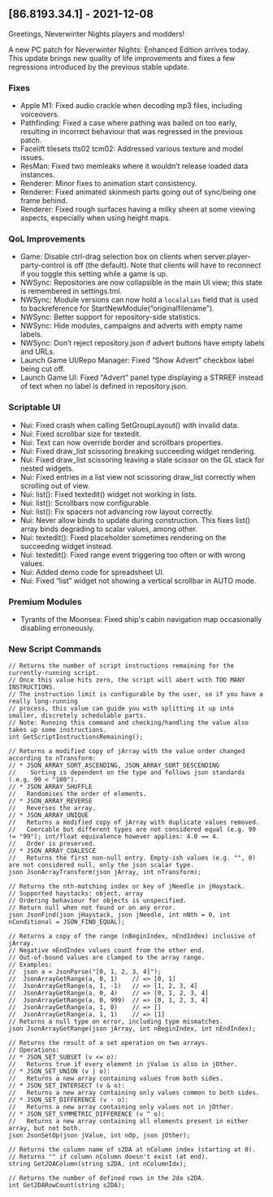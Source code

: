 ## [86.8193.34.1] - 2021-12-08

Greetings, Neverwinter Nights players and modders!

A new PC patch for Neverwinter Nights: Enhanced Edition arrives today. This update brings new quality of life improvements and fixes a few regressions introduced by the previous stable update.

### Fixes

- Apple M1: Fixed audio crackle when decoding mp3 files, including voiceovers.
- Pathfinding: Fixed a case where pathing was bailed on too early, resulting in incorrect behaviour that was regressed in the previous patch.
- Facelift tilesets tts02 tcm02: Addressed various texture and model issues.
- ResMan: Fixed two memleaks where it wouldn’t release loaded data instances.
- Renderer: Minor fixes to animation start consistency.
- Renderer: Fixed animated skinmesh parts going out of sync/being one frame behind.
- Renderer: Fixed rough surfaces having a milky sheen at some viewing aspects, especially when using height maps.

### QoL Improvements

- Game: Disable ctrl-drag selection box on clients when server.player-party-control is off (the default). Note that clients will have to reconnect if you toggle this setting while a game is up.
- NWSync: Repositories are now collapsible in the main UI view; this state is remembered in settings.tml.
- NWSync: Module versions can now hold a `localalias` field that is used to backreference for StartNewModule(“originalfilename”).
- NWSync: Better support for repository-side statistics.
- NWSync: Hide modules, campaigns and adverts with empty name labels.
- NWSync: Don’t reject repository.json if advert buttons have empty labels and URLs.
- Launch Game UI/Repo Manager: Fixed “Show Advert” checkbox label being cut off.
- Launch Game UI: Fixed “Advert” panel type displaying a STRREF instead of text when no label is defined in repository.json.

### Scriptable UI

- Nui: Fixed crash when calling SetGroupLayout() with invalid data.
- Nui: Fixed scrollbar size for textedit.
- Nui: Text can now override border and scrollbars properties.
- Nui: Fixed draw_list scissoring breaking succeeding widget rendering.
- Nui: Fixed draw_list scissoring leaving a stale scissor on the GL stack for nested widgets.
- Nui: Fixed entries in a list view not scissoring draw_list correctly when scrolling out of view.
- Nui: list(): Fixed textedit() widget not working in lists.
- Nui: list(): Scrollbars now configurable.
- Nui: list(): Fix spacers not advancing row layout correctly.
- Nui: Never allow binds to update during construction. This fixes list() array binds degrading to scalar values, among other.
- Nui: textedit(): Fixed placeholder sometimes rendering on the succeeding widget instead.
- Nui: textedit(): Fixed range event triggering too often or with wrong values.
- Nui: Added demo code for spreadsheet UI.
- Nui: Fixed “list” widget not showing a vertical scrollbar in AUTO mode.


### Premium Modules

- Tyrants of the Moonsea: Fixed ship's cabin navigation map occasionally disabling erroneously.

### New Script Commands

    // Returns the number of script instructions remaining for the currently-running script.
    // Once this value hits zero, the script will abort with TOO MANY INSTRUCTIONS.
    // The instruction limit is configurable by the user, so if you have a really long-running
    // process, this value can guide you with splitting it up into smaller, discretely schedulable parts.
    // Note: Running this command and checking/handling the value also takes up some instructions.
    int GetScriptInstructionsRemaining();

    // Returns a modified copy of jArray with the value order changed according to nTransform:
    // * JSON_ARRAY_SORT_ASCENDING, JSON_ARRAY_SORT_DESCENDING
    //    Sorting is dependent on the type and follows json standards (.e.g. 99 < "100").
    // * JSON_ARRAY_SHUFFLE
    //   Randomises the order of elements.
    // * JSON_ARRAY_REVERSE
    //   Reverses the array.
    // * JSON_ARRAY_UNIQUE
    //   Returns a modified copy of jArray with duplicate values removed.
    //   Coercable but different types are not considered equal (e.g. 99 != "99"); int/float equivalence however applies: 4.0 == 4.
    //   Order is preserved.
    // * JSON_ARRAY_COALESCE
    //   Returns the first non-null entry. Empty-ish values (e.g. "", 0) are not considered null, only the json scalar type.
    json JsonArrayTransform(json jArray, int nTransform);

    // Returns the nth-matching index or key of jNeedle in jHaystack.
    // Supported haystacks: object, array
    // Ordering behaviour for objects is unspecified.
    // Return null when not found or on any error.
    json JsonFind(json jHaystack, json jNeedle, int nNth = 0, int nConditional = JSON_FIND_EQUAL);

    // Returns a copy of the range (nBeginIndex, nEndIndex) inclusive of jArray.
    // Negative nEndIndex values count from the other end.
    // Out-of-bound values are clamped to the array range.
    // Examples:
    //  json a = JsonParse("[0, 1, 2, 3, 4]");
    //  JsonArrayGetRange(a, 0, 1)    // => [0, 1]
    //  JsonArrayGetRange(a, 1, -1)   // => [1, 2, 3, 4]
    //  JsonArrayGetRange(a, 0, 4)    // => [0, 1, 2, 3, 4]
    //  JsonArrayGetRange(a, 0, 999)  // => [0, 1, 2, 3, 4]
    //  JsonArrayGetRange(a, 1, 0)    // => []
    //  JsonArrayGetRange(a, 1, 1)    // => [1]
    // Returns a null type on error, including type mismatches.
    json JsonArrayGetRange(json jArray, int nBeginIndex, int nEndIndex);

    // Returns the result of a set operation on two arrays.
    // Operations:
    // * JSON_SET_SUBSET (v <= o):
    //   Returns true if every element in jValue is also in jOther.
    // * JSON_SET_UNION (v | o):
    //   Returns a new array containing values from both sides.
    // * JSON_SET_INTERSECT (v & o):
    //   Returns a new array containing only values common to both sides.
    // * JSON_SET_DIFFERENCE (v - o):
    //   Returns a new array containing only values not in jOther.
    // * JSON_SET_SYMMETRIC_DIFFERENCE (v ^ o):
    //   Returns a new array containing all elements present in either array, but not both.
    json JsonSetOp(json jValue, int nOp, json jOther);

    // Returns the column name of s2DA at nColumn index (starting at 0).
    // Returns "" if column nColumn doesn't exist (at end).
    string Get2DAColumn(string s2DA, int nColumnIdx);

    // Returns the number of defined rows in the 2da s2DA.
    int Get2DARowCount(string s2DA);
